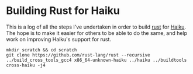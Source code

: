 Building Rust for Haiku
=======================

This is a log of all the steps I've undertaken in order to build [rust](https://www.rust-lang.org/) for
[Haiku](https://www.haiku-os.org/). The hope is to make it easier for others to be able to do the same,
and help work on improving Haiku's support for rust.

```
mkdir scratch && cd scratch
git clone https://github.com/rust-lang/rust --recursive
../build_cross_tools_gcc4 x86_64-unknown-haiku ../haiku ../buildtools cross-haiku -j4
```
